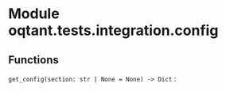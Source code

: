 Module oqtant.tests.integration.config
======================================

Functions
---------


`get_config(section: str | None = None) ‑> Dict`
:
